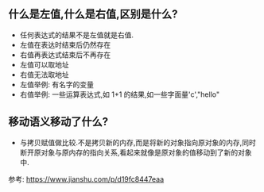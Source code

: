 ## 什么是左值,什么是右值,区别是什么?

- 任何表达式的结果不是左值就是右值.
- 左值在表达时结束后仍然存在
- 右值再表达式结束后不再存在
- 左值可以取地址
- 右值无法取地址
- 左值举例: 有名字的变量
- 右值举例: 一些运算表达式,如 1+1 的结果,如一些字面量'c',"hello"

## 移动语义移动了什么?

- 与拷贝赋值做比较.不是拷贝新的内存,而是将新的对象指向原对象的内存,同时断开原对象与原内存的指向关系,看起来就像是原对象的值移动到了新的对象中.

参考: https://www.jianshu.com/p/d19fc8447eaa